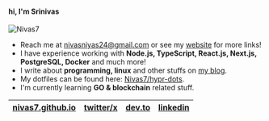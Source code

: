 #### hi, I'm Srinivas
![Nivas7](https://komarev.com/ghpvc/?username=nivas7&color=22272e)

- Reach me at <a href="mailto:nivasniyas24@gmail.com" target="_blank">nivasniyas24@gmail.com</a> or see my <a href="https://nivas7.github.io" target="_blank">website</a> for more links!
- I have experience working with **Node.js, TypeScript, React.js, Next.js, PostgreSQL, Docker** and much more!
- I write about **programming, linux** and other stuffs on <a href="https://nivas7.github.io/blog" target="_blank">my blog</a>.
- My dotfiles can be found here: <a href="https://github.com/Nivas7/Dotfiles">Nivas7/hypr-dots</a>.
- I'm currently learning **GO & blockchain** related stuff.

| <a href="https://nivas7.github.io" target="_blank">nivas7.github.io</a> | <a href="https://twitter.com/Nivas124" target="_blank">twitter/x</a> | <a href="https://dev.to/Nivaz" target="_blank">dev.to</a> | <a href="https://linkedin.com/in/Nivaz" target="_blank">linkedin</a> |
| - | - | - | - |
